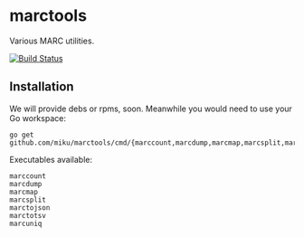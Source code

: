marctools
=========

Various MARC utilities.

[![Build Status](http://img.shields.io/travis/miku/marctools.svg?style=flat)](https://travis-ci.org/miku/marctools)

Installation
------------

We will provide debs or rpms, soon. Meanwhile you would need to use your Go workspace:

    go get github.com/miku/marctools/cmd/{marccount,marcdump,marcmap,marcsplit,marctojson,...}

Executables available:

    marccount
    marcdump
    marcmap
    marcsplit
    marctojson
    marctotsv
    marcuniq

